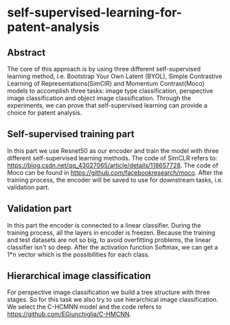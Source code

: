 # self-supervised-learning-for-patent-analysis

## Abstract
The core of this approach is by using three different self-supervised learning method, i.e. Bootstrap Your Own Latent (BYOL), Simple Contrastive Learning of Representations(SimClR) and Momentum Contrast(Moco) models to accomplish three tasks: image type classification, perspective image classification and object image classification. Through the experiments, we can prove that self-supervised learning can provide a choice for patent analysis. 

## Self-supervised training part

In this part we use Resnet50 as our encoder and train the model with three different self-supervised learning methods. The code of SimCLR refers to:
https://blog.csdn.net/qq_43027065/article/details/118657728. The code of Moco can be found in https://github.com/facebookresearch/moco. After the training process, the encoder will be saved to use for downstream tasks, i.e. validation part.

## Validation part

In this part the encoder is connected to a linear classifier. During the training process, all the layers in encoder is freezen. Because the training and test datasets are not so big, to avoid overfitting problems, the linear classifier isn't so deep. After the activation function Softmax, we can get a 1*n vector which is the possibilities for each class.

## Hierarchical image classification

For perspective image classification we build a tree structure with three stages. So for this task we also try to use hierarchical image classification. We select the C-HCMNN model and the code refers to https://github.com/EGiunchiglia/C-HMCNN.

